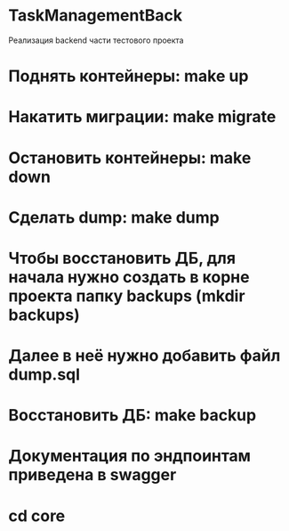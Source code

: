# TaskManagementBack
Реализация backend части тестового проекта 

# Поднять контейнеры: make up
# Накатить миграции: make migrate
# Остановить контейнеры: make down
# Сделать dump: make dump
# Чтобы восстановить ДБ, для начала нужно создать в корне проекта папку backups (mkdir backups)
# Далее в неё нужно добавить файл dump.sql
# Восстановить ДБ: make backup
# Документация по эндпоинтам приведена в swagger

# cd core